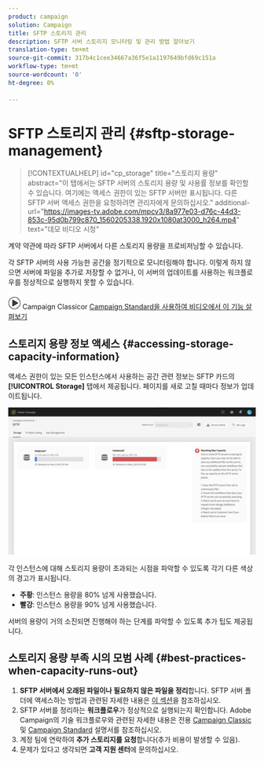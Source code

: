 ```yaml
---
product: campaign
solution: Campaign
title: SFTP 스토리지 관리
description: SFTP 서버 스토리지 모니터링 및 관리 방법 알아보기
translation-type: tm+mt
source-git-commit: 317b4c1cee34667a36f5e1a1197649bfd69c151a
workflow-type: tm+mt
source-wordcount: '0'
ht-degree: 0%

---
```



# SFTP 스토리지 관리 {#sftp-storage-management}

>[!CONTEXTUALHELP]
>id="cp_storage"
>title="스토리지 용량"
>abstract="이 탭에서는 SFTP 서버의 스토리지 용량 및 사용률 정보를 확인할 수 있습니다. 여기에는 액세스 권한이 있는 SFTP 서버만 표시됩니다. 다른 SFTP 서버 액세스 권한을 요청하려면 관리자에게 문의하십시오."
>additional-url="https://images-tv.adobe.com/mpcv3/8a977e03-d76c-44d3-853c-95d0b799c870_1560205338.1920x1080at3000_h264.mp4" text="데모 비디오 시청"

계약 약관에 따라 SFTP 서버에서 다른 스토리지 용량을 프로비저닝할 수 있습니다.

각 SFTP 서버의 사용 가능한 공간을 정기적으로 모니터링해야 합니다. 이렇게 하지 않으면 서버에 파일을 추가로 저장할 수 없거나, 이 서버의 업데이트를 사용하는 워크플로우를 정상적으로 실행하지 못할 수 있습니다.

![](assets/do-not-localize/how-to-video.png) Campaign Classicor  [Campaign Standard을 사용하여 비디오에서 이 ](https://experienceleague.adobe.com/docs/campaign-classic-learn/control-panel/sftp-management/monitoring-server-capacity.html?lang=en#sftp-management)   [기능 살펴보기](https://experienceleague.adobe.com/docs/campaign-standard-learn/control-panel/sftp-management/monitoring-server-capacity.html?lang=en#sftp-management)

## 스토리지 용량 정보 액세스 {#accessing-storage-capacity-information}

액세스 권한이 있는 모든 인스턴스에서 사용하는 공간 관련 정보는 SFTP 카드의 **[!UICONTROL Storage]** 탭에서 제공됩니다. 페이지를 새로 고칠 때마다 정보가 업데이트됩니다.

![](assets/control_panel_space.png)

각 인스턴스에 대해 스토리지 용량이 초과되는 시점을 파악할 수 있도록 각기 다른 색상의 경고가 표시됩니다.

* **주황**: 인스턴스 용량을 80% 넘게 사용했습니다.
* **빨강**: 인스턴스 용량을 90% 넘게 사용했습니다.

서버의 용량이 거의 소진되면 진행해야 하는 단계를 파악할 수 있도록 추가 팁도 제공됩니다.

## 스토리지 용량 부족 시의 모범 사례 {#best-practices-when-capacity-runs-out}

1. **SFTP 서버에서 오래된 파일이나 필요하지 않은 파일을 정리**&#x200B;합니다. SFTP 서버 폴더에 액세스하는 방법과 관련된 자세한 내용은 [이 섹션](../../sftp/using/logging-into-sftp-server.md)을 참조하십시오.
1. SFTP 서버를 정리하는 **워크플로우**&#x200B;가 정상적으로 실행되는지 확인합니다. Adobe Campaign의 기술 워크플로우와 관련된 자세한 내용은 전용 [Campaign Classic](https://docs.campaign.adobe.com/doc/AC/en/WKF__General_operation_Building_a_workflow.html#Technical_workflows) 및 [Campaign Standard](https://docs.adobe.com/content/help/ko-KR/campaign-standard/using/administrating/application-settings/technical-workflows.translate.html) 설명서를 참조하십시오.
1. 계정 팀에 연락하여 **추가 스토리지를 요청**&#x200B;합니다(추가 비용이 발생할 수 있음).
1. 문제가 있다고 생각되면 **고객 지원 센터**&#x200B;에 문의하십시오.
